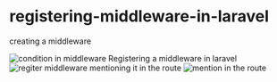 # registering-middleware-in-laravel
creating a middleware 


![condition in middleware](https://github.com/Cynthia-Wanja-Dinah/registering-middleware-in-laravel/assets/101885241/9ba6bc50-b76b-4ff1-8b74-b06e3c46a5ae)
Registering a middleware in  laravel 
![regiter middleware](https://github.com/Cynthia-Wanja-Dinah/registering-middleware-in-laravel/assets/101885241/aa105272-d06c-48c8-bb3d-bb45f9062d55)
mentioning it in the route
![mention in the route](https://github.com/Cynthia-Wanja-Dinah/registering-middleware-in-laravel/assets/101885241/e18a8436-20ea-4db3-ba6f-75e3dfd5ab75)
